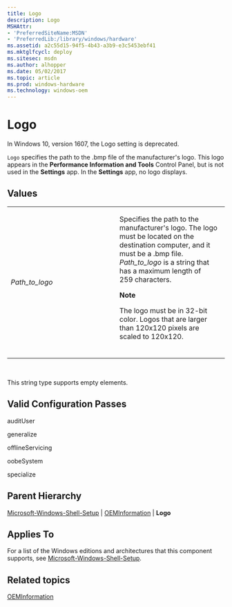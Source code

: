 ```yaml
---
title: Logo
description: Logo
MSHAttr:
- 'PreferredSiteName:MSDN'
- 'PreferredLib:/library/windows/hardware'
ms.assetid: a2c55d15-94f5-4b43-a3b9-e3c5453ebf41
ms.mktglfcycl: deploy
ms.sitesec: msdn
ms.author: alhopper
ms.date: 05/02/2017
ms.topic: article
ms.prod: windows-hardware
ms.technology: windows-oem
---
```


# Logo


In Windows 10, version 1607, the Logo setting is deprecated.

`Logo` specifies the path to the .bmp file of the manufacturer's logo. This logo appears in the **Performance Information and Tools** Control Panel, but is not used in the **Settings** app. In the **Settings** app, no logo displays.

## Values


<table>
<colgroup>
<col width="50%" />
<col width="50%" />
</colgroup>
<tbody>
<tr class="odd">
<td><p><em>Path_to_logo</em></p></td>
<td><p>Specifies the path to the manufacturer's logo. The logo must be located on the destination computer, and it must be a .bmp file. <em>Path_to_logo</em> is a string that has a maximum length of 259 characters.</p>
<div class="alert">
<strong>Note</strong>  
<p>The logo must be in 32-bit color. Logos that are larger than 120x120 pixels are scaled to 120x120.</p>
<p></p>
</div>
<div>
 
</div></td>
</tr>
</tbody>
</table>

 

This string type supports empty elements.

## Valid Configuration Passes


auditUser

generalize

offlineServicing

oobeSystem

specialize

## Parent Hierarchy


[Microsoft-Windows-Shell-Setup](microsoft-windows-shell-setup.md) | [OEMInformation](microsoft-windows-shell-setup-oeminformation.md) | **Logo**

## Applies To


For a list of the Windows editions and architectures that this component supports, see [Microsoft-Windows-Shell-Setup](microsoft-windows-shell-setup.md).

## Related topics


[OEMInformation](microsoft-windows-shell-setup-oeminformation.md)

 

 








